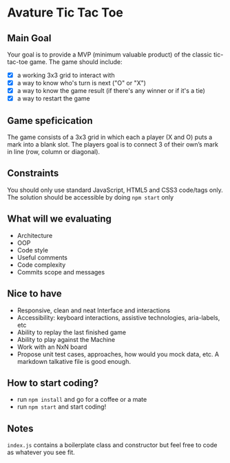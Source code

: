 # Avature Tic Tac Toe

## Main Goal

Your goal is to provide a MVP (minimum valuable product) of the classic tic-tac-toe game. The game should include:
 - [x] a working 3x3 grid to interact with
 - [x] a way to know who's turn is next ("O" or "X")
 - [x] a way to know the game result (if there's any winner or if it's a tie)
 - [x] a way to restart the game

## Game speficication

The game consists of a 3x3 grid in which each a player (X and O) puts a mark into a blank slot.
The players goal is to connect 3 of their own’s mark in line (row, column or diagonal).

## Constraints

You should only use standard JavaScript, HTML5 and CSS3 code/tags only.
The solution should be accessible by doing `npm start` only

## What will we evaluating

- Architecture
- OOP
- Code style
- Useful comments
- Code complexity
- Commits scope and messages

## Nice to have

- Responsive, clean and neat Interface and interactions
- Accessibility: keyboard interactions, assistive technologies, aria-labels, etc
- Ability to replay the last finished game
- Ability to play against the Machine
- Work with an NxN board
- Propose unit test cases, approaches, how would you mock data, etc. A markdown talkative file is good enough.

## How to start coding?
- run `npm install` and go for a coffee or a mate
- run `npm start` and start coding!

## Notes
`index.js` contains a boilerplate class and constructor but feel free to code as whatever you see fit.
